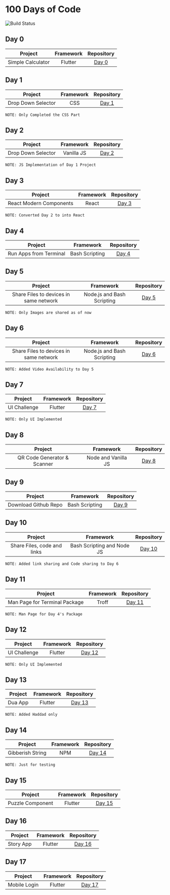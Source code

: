 # 100 Days of Code

![Build Status](https://travis-ci.org/joemccann/dillinger.svg?branch=master)

## Day 0

|  Project | Framework  | Repository  |
| :------------: | :------------: | :------------: |
|   Simple Calculator |  Flutter |  [Day 0](https://github.com/shaheemMPM/100DaysOfCode/tree/master/Day_00http:// "Day 0") |


## Day 1

|  Project | Framework  | Repository  |
| :------------: | :------------: | :------------: |
|   Drop Down Selector |  CSS | [Day 1](https://github.com/shaheemMPM/100DaysOfCode/tree/master/Day_01 "Day 1") |

`NOTE: Only Completed the CSS Part`

## Day 2

|  Project | Framework  | Repository  |
| :------------: | :------------: | :------------: |
|   Drop Down Selector |  Vanilla JS | [Day 2](https://github.com/shaheemMPM/100DaysOfCode/tree/master/Day_02 "Day 2") |

`NOTE: JS Implementation of Day 1 Project`

## Day 3

|  Project | Framework  | Repository  |
| :------------: | :------------: | :------------: |
|   React Modern Components |  React | [Day 3](https://github.com/shaheemMPM/100DaysOfCode/tree/master/Day_03 "Day 3") |

`NOTE: Converted Day 2 to into React`

## Day 4

|  Project | Framework  | Repository  |
| :------------: | :------------: | :------------: |
| Run Apps from Terminal |  Bash Scripting | [Day 4](https://github.com/shaheemMPM/100DaysOfCode/tree/master/Day_04 "Day 4") |

## Day 5

|  Project | Framework  | Repository  |
| :------------: | :------------: | :------------: |
| Share Files to devices in same network |  Node.js and Bash Scripting | [Day 5](https://github.com/shaheemMPM/100DaysOfCode/tree/master/Day_05 "Day 5") |

`NOTE: Only Images are shared as of now`

## Day 6

|  Project | Framework  | Repository  |
| :------------: | :------------: | :------------: |
| Share Files to devices in same network |  Node.js and Bash Scripting | [Day 6](https://github.com/shaheemMPM/100DaysOfCode/tree/master/Day_06 "Day 6") |

`NOTE: Added Video Availability to Day 5`

## Day 7

|  Project | Framework  | Repository  |
| :------------: | :------------: | :------------: |
| UI Challenge |  Flutter | [Day 7](https://github.com/shaheemMPM/100DaysOfCode/tree/master/Day_07 "Day 7") |

`NOTE: Only UI Implemented`

## Day 8

|  Project | Framework  | Repository  |
| :------------: | :------------: | :------------: |
| QR Code Generator & Scanner |  Node and Vanilla JS | [Day 8](https://github.com/shaheemMPM/100DaysOfCode/tree/master/Day_08 "Day 8") |

## Day 9

|  Project | Framework  | Repository  |
| :------------: | :------------: | :------------: |
| Download Github Repo |  Bash Scripting | [Day 9](https://github.com/shaheemMPM/100DaysOfCode/tree/master/Day_09 "Day 9") |

## Day 10

|  Project | Framework  | Repository  |
| :------------: | :------------: | :------------: |
| Share Files, code and links |  Bash Scripting and Node JS| [Day 10](https://github.com/shaheemMPM/100DaysOfCode/tree/master/Day_10 "Day 10") |

`NOTE: Added link sharing and Code sharing to Day 6`

## Day 11

|  Project | Framework  | Repository  |
| :------------: | :------------: | :------------: |
| Man Page for Terminal Package |  Troff| [Day 11](https://github.com/shaheemMPM/100DaysOfCode/tree/master/Day_11 "Day 11") |

`NOTE: Man Page for Day 4's Package`

## Day 12

|  Project | Framework  | Repository  |
| :------------: | :------------: | :------------: |
| UI Challenge |  Flutter | [Day 12](https://github.com/shaheemMPM/100DaysOfCode/tree/master/Day_12 "Day 12") |

`NOTE: Only UI Implemented`

## Day 13

|  Project | Framework  | Repository  |
| :------------: | :------------: | :------------: |
| Dua App |  Flutter | [Day 13](https://github.com/shaheemMPM/100DaysOfCode/tree/master/Day_13 "Day 13") |

`NOTE: Added Haddad only`

## Day 14

|  Project | Framework  | Repository  |
| :------------: | :------------: | :------------: |
| Gibberish String |  NPM | [Day 14](https://github.com/shaheemMPM/100DaysOfCode/tree/master/Day_14 "Day 14") |

`NOTE: Just for testing`

## Day 15

|  Project | Framework  | Repository  |
| :------------: | :------------: | :------------: |
| Puzzle Component |  Flutter | [Day 15](https://github.com/shaheemMPM/100DaysOfCode/tree/master/Day_15 "Day 15") |

## Day 16

|  Project | Framework  | Repository  |
| :------------: | :------------: | :------------: |
| Story App |  Flutter | [Day 16](https://github.com/shaheemMPM/100DaysOfCode/tree/master/Day_16 "Day 16") |

## Day 17

|  Project | Framework  | Repository  |
| :------------: | :------------: | :------------: |
| Mobile Login|  Flutter | [Day 17](https://github.com/shaheemMPM/100DaysOfCode/tree/master/Day_17 "Day 17") |